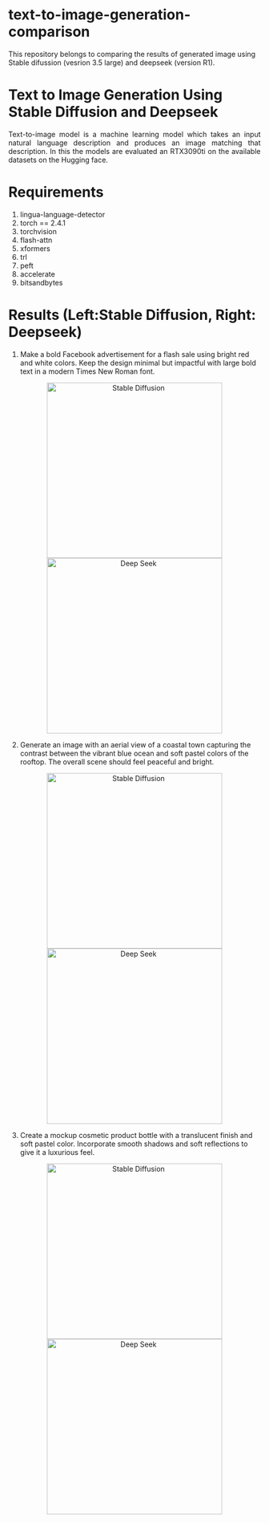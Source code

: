 # text-to-image-generation-comparison
This repository belongs to comparing the results of generated image using Stable difussion (vesrion 3.5 large) and deepseek (version R1).
# Text to Image Generation Using Stable Diffusion and Deepseek
<p align="justify"> Text-to-image model is a machine learning model which takes an input natural language description and produces an image matching that description.
In this the models are evaluated an RTX3090ti on the available datasets on the Hugging face. </p>

# Requirements 
1. lingua-language-detector
2. torch == 2.4.1
3. torchvision
8. flash-attn
9. xformers
10. trl
11. peft
12. accelerate
13. bitsandbytes
# Results (Left:Stable Diffusion, Right: Deepseek)
1. Make a bold Facebook advertisement for a flash sale using bright red and white colors. Keep the design minimal but impactful with large bold text in a modern Times New Roman font.
<p align="center">
  <img src="https://github.com/user-attachments/assets/22a68abf-296c-4e26-917e-b198be7eede3" width="350" title="Stable Diffusion">
  <img src="https://github.com/user-attachments/assets/696ac8b0-a318-4ecb-879e-b8c0afffa7b1" width="350" title="Deep Seek">
</p>

2. Generate an image with an aerial view of a coastal town capturing the contrast between the vibrant blue ocean and soft pastel colors of the rooftop. The overall scene should feel peaceful and bright.
<p align="center">
  <img src="https://github.com/user-attachments/assets/926beee4-e891-40b7-abc3-9a354ba6d408" width="350" title="Stable Diffusion">
  <img src="https://github.com/user-attachments/assets/6328b061-bbfc-4c05-b80b-a09185bbc09e" width="350" title="Deep Seek">
</p>

3. Create a mockup cosmetic product bottle with a translucent finish and soft pastel color. Incorporate smooth shadows and soft reflections to give it a luxurious feel.
<p align="center">
  <img src="https://github.com/user-attachments/assets/2acfca57-27f0-4448-8315-85726055f2f2" width="350" title="Stable Diffusion">
  <img src="https://github.com/user-attachments/assets/8aac6fb0-d459-40b1-83e5-1bb4acd61cfe" width="350" title="Deep Seek">
</p>
